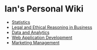 
# Ian's Personal Wiki
<html>
  <body>
<ul>
  <li><a href='#STATISTICS'>Statistics</a></li>
  <li><a href='#LERB'>Legal and Ethical Reasoning in Business</a></li>
  <li><a href='#DA'>Data and Analytics</a></li>
  <li><a href='#WAD'>Web Application Development</a></li>
  <li><a href='#MKTG'>Marketing Management</a></li>
</ul>
  </body>
</html>
  
